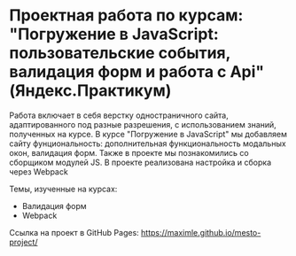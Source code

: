 # Проектная работа по курсам: "Погружение в JavaScript: пользовательские события, валидация форм и работа с Api"(Яндекс.Практикум)

Работа включает в себя верстку одностраничного сайта, адаптированного под разные разрешения, с использованием знаний, полученных на курсе.
В курсе "Погружение в JavaScript" мы добавляем сайту фунциональность: дополнительная функциональность модальных окон, валидация форм.
Также в проекте мы познакомились со сборщиком модулей JS. В проекте реализована настройка и сборка через Webpack

Темы, изученные на курсах:

- Валидация форм
- Webpack

Ссылка на проект в GitHub Pages:
https://maximle.github.io/mesto-project/
